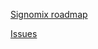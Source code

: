 [Signomix roadmap](https://github.com/orgs/signomix/projects/4)

[Issues](https://github.com/signomix/signomix/issues)
